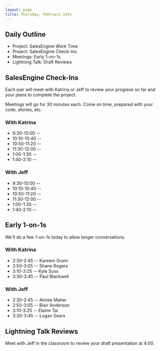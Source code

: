 ```yaml
---
layout: page
title: Thursday, February 14th
---
```


## Daily Outline

* Project: SalesEngine Work Time
* Project: SalesEngine Check-Ins
* Meetings: Early 1-on-1s
* Lightning Talk: Draft Reviews

## SalesEngine Check-Ins

Each pair will meet with Katrina or Jeff to review your progress so far and your plans to complete the project.

Meetings will go for 30 minutes each. Come on time, prepared with your code, stories, etc.

### With Katrina

* 9:30-10:00 -- 
* 10:10-10:40 -- 
* 10:50-11:20 -- 
* 11:30-12:00 -- 
* 1:00-1:30 --
* 1:40-2:10 --

### With Jeff

* 9:30-10:00 -- 
* 10:10-10:40 -- 
* 10:50-11:20 -- 
* 11:30-12:00 -- 
* 1:00-1:30 --
* 1:40-2:10 --

## Early 1-on-1s

We'll do a few 1-on-1s today to allow longer conversations.

### With Katrina

* 2:30-2:45 -- Kareem Grant
* 2:50-3:05 -- Shane Rogers
* 3:10-3:25 -- Kyle Suss
* 3:30-3:45 -- Paul Blackwell

### With Jeff

* 2:30-2:45 -- Aimee Maher
* 2:50-3:05 -- Blair Anderson
* 3:10-3:25 -- Elaine Tai
* 3:30-3:45 -- Logan Sears

## Lightning Talk Reviews

Meet with Jeff in the classroom to review your draft presentation at 4:00.